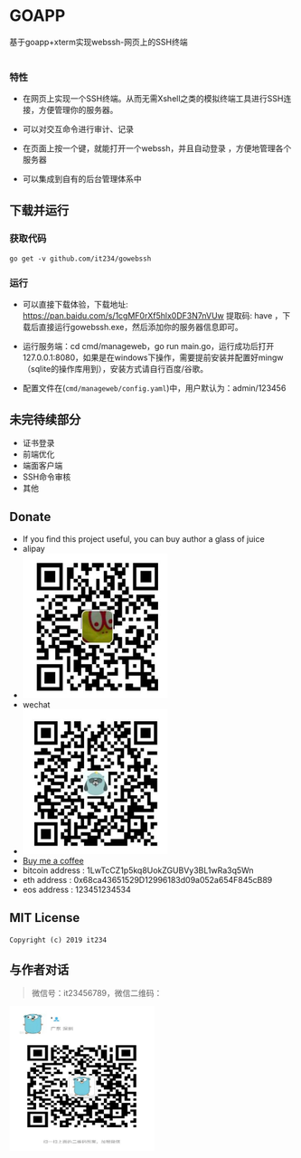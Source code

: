 <h1>GOAPP</h1>

<div>
 基于goapp+xterm实现webssh-网页上的SSH终端 <br/>
</div>
<br/>

### 特性

- 在网页上实现一个SSH终端。从而无需Xshell之类的模拟终端工具进行SSH连接，方便管理你的服务器。

- 可以对交互命令进行审计、记录

- 在页面上按一个键，就能打开一个webssh，并且自动登录 ，方便地管理各个服务器

- 可以集成到自有的后台管理体系中

## 下载并运行

### 获取代码

```
go get -v github.com/it234/gowebssh
```

### 运行

- 可以直接下载体验，下载地址: https://pan.baidu.com/s/1cgMF0rXf5hlx0DF3N7nVUw 提取码: have ，下载后直接运行gowebssh.exe，然后添加你的服务器信息即可。

- 运行服务端：cd cmd/manageweb，go run main.go，运行成功后打开 127.0.0.1:8080，如果是在windows下操作，需要提前安装并配置好mingw（sqlite的操作库用到），安装方式请自行百度/谷歌。
- 配置文件在(`cmd/manageweb/config.yaml`)中，用户默认为：admin/123456


## 未完待续部分

- 证书登录 
- 前端优化
- 端面客户端
- SSH命令审核
- 其他

## Donate

- If you find this project useful, you can buy author a glass of juice 
- alipay
- <img src="./img/alipay.jpg" width="256" height="256" />
- wechat
- <img src="./img/wxpay.jpg" width="256" height="256" />
- [Buy me a coffee](https://www.buymeacoffee.com/it234)
- bitcoin address : 1LwTcCZ1p5kq8UokZGUBVy3BL1wRa3q5Wn
- eth address : 0x68ca43651529D12996183d09a052a654F845cB89
- eos address : 123451234534


## MIT License

    Copyright (c) 2019 it234

## 与作者对话

> 微信号：it23456789，微信二维码：

<img src="./wechat.jpeg" width="256" height="256" />




